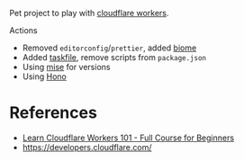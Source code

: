Pet project to play with [cloudflare workers](https://developers.cloudflare.com/workers/get-started/guide/).

Actions

- Removed `editorconfig`/`prettier`, added [biome](https://biomejs.dev/)
- Added [taskfile](https://taskfile.dev/), remove scripts from `package.json`
- Using [mise](https://github.com/jdx/mise) for versions
- Using [Hono](https://github.com/honojs/hono)

# References

- [Learn Cloudflare Workers 101 - Full Course for Beginners](https://www.youtube.com/watch?v=H7Qe96fqg1M)
- https://developers.cloudflare.com/
